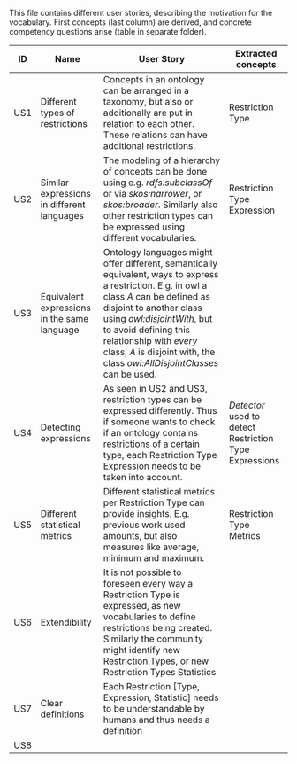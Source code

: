 This file contains different user stories, describing the motivation for the vocabulary.
First concepts (last column) are derived, and concrete competency questions arise (table in separate folder).


| ID  | Name                                        | User Story                                                       | Extracted concepts                      |
|-----|---------------------------------------------|------------------------------------------------------------------|-----------------------------------------|
| US1 | Different types of restrictions             | Concepts in an ontology can be arranged in a taxonomy, but also or additionally are put in relation to each other. These relations can have additional restrictions. | Restriction Type                          |
| US2 | Similar expressions in different languages  | The modeling of a hierarchy of concepts can be done using e.g. *rdfs:subclassOf* or via *skos:narrower*, or *skos:broader*. Similarly also other restriction types can be expressed using different vocabularies. | Restriction Type Expression           | 
| US3 | Equivalent expressions in the same language | Ontology languages might offer different, semantically equivalent, ways to express a restriction. E.g. in owl a class *A* can be defined as disjoint to another class using *owl:disjointWith*, but to avoid defining this relationship with *every* class, *A* is disjoint with, the class *owl:AllDisjointClasses* can be used.                                                           |                                         |
| US4 | Detecting expressions                       | As seen in US2 and US3, restriction types can be expressed differently. Thus if someone wants to check if an ontology contains restrictions of a certain type, each Restriction Type Expression needs to be taken into account.            | *Detector* used to detect Restriction Type Expressions         |
| US5 | Different statistical metrics               | Different statistical metrics per Restriction Type can provide insights. E.g. previous work used amounts, but also measures like average, minimum and maximum.     | Restriction Type Metrics    |
| US6 | Extendibility                               | It is not possible to foreseen every way a Restriction Type is expressed, as new vocabularies to define restrictions being created. Similarly the community might identify new Restriction Types, or new Restriction Types Statistics | |
| US7 | Clear definitions                           | Each Restriction [Type, Expression, Statistic] needs to be understandable by humans and thus needs a definition | |
| US8 | | | |
